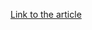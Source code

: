 [Link to the article](https://ti.qianxin.com/blog/articles/Suspected-Russian-speaking-attackers-use-COVID19-vaccine-decoys-against-Middle-East/)
